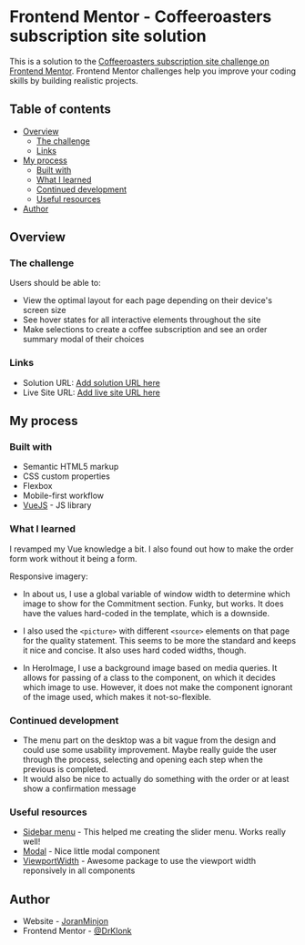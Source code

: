 # Frontend Mentor - Coffeeroasters subscription site solution

This is a solution to the [Coffeeroasters subscription site challenge on Frontend Mentor](https://www.frontendmentor.io/challenges/coffeeroasters-subscription-site-5Fc26HVY6). Frontend Mentor challenges help you improve your coding skills by building realistic projects.

## Table of contents

- [Overview](#overview)
  - [The challenge](#the-challenge)
  - [Links](#links)
- [My process](#my-process)
  - [Built with](#built-with)
  - [What I learned](#what-i-learned)
  - [Continued development](#continued-development)
  - [Useful resources](#useful-resources)
- [Author](#author)

## Overview

### The challenge

Users should be able to:

- View the optimal layout for each page depending on their device's screen size
- See hover states for all interactive elements throughout the site
- Make selections to create a coffee subscription and see an order summary modal of their choices

### Links

- Solution URL: [Add solution URL here](https://your-solution-url.com)
- Live Site URL: [Add live site URL here](https://your-live-site-url.com)

## My process

### Built with

- Semantic HTML5 markup
- CSS custom properties
- Flexbox
- Mobile-first workflow
- [VueJS](https://vuejs.org/) - JS library

### What I learned

I revamped my Vue knowledge a bit. I also found out how to make the order form work without it being a form.

Responsive imagery:

- In about us, I use a global variable of window width to determine which image to show for the Commitment section. Funky, but works. It does have the values hard-coded in the template, which is a downside.

- I also used the `<picture>` with different `<source>` elements on that page for the quality statement. This seems to be more the standard and keeps it nice and concise. It also uses hard coded widths, though.

- In HeroImage, I use a background image based on media queries. It allows for passing of a class to the component, on which it decides which image to use. However, it does not make the component ignorant of the image used, which makes it not-so-flexible.

### Continued development

- The menu part on the desktop was a bit vague from the design and could use some usability improvement. Maybe really guide the user through the process, selecting and opening each step when the previous is completed.
- It would also be nice to actually do something with the order or at least show a confirmation message

### Useful resources

- [Sidebar menu](https://regenrek.com/posts/how-to-create-an-animated-vue-sidebar-menu-with-vue-observable/) - This helped me creating the slider menu. Works really well!
- [Modal](https://medium.com/notonlycss/how-to-build-a-modal-in-vue-js-b3db644afaeb) - Nice little modal component
- [ViewportWidth](https://www.npmjs.com/package/vue-window-size) - Awesome package to use the viewport width reponsively in all components

## Author

- Website - [JoranMinjon](https://www.joranminjon.com)
- Frontend Mentor - [@DrKlonk](https://www.frontendmentor.io/profile/DrKlonk)
